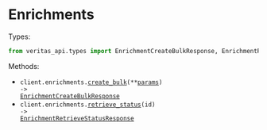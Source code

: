 # Enrichments

Types:

```python
from veritas_api.types import EnrichmentCreateBulkResponse, EnrichmentRetrieveStatusResponse
```

Methods:

- <code title="post /v1/enrichments">client.enrichments.<a href="./src/veritas_api/resources/enrichments.py">create_bulk</a>(\*\*<a href="src/veritas_api/types/enrichment_create_bulk_params.py">params</a>) -> <a href="./src/veritas_api/types/enrichment_create_bulk_response.py">EnrichmentCreateBulkResponse</a></code>
- <code title="get /v1/enrichments/{id}">client.enrichments.<a href="./src/veritas_api/resources/enrichments.py">retrieve_status</a>(id) -> <a href="./src/veritas_api/types/enrichment_retrieve_status_response.py">EnrichmentRetrieveStatusResponse</a></code>
